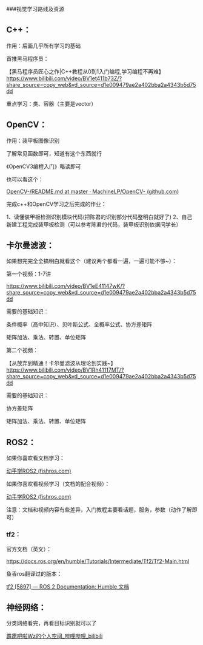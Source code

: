 ###视觉学习路线及资源

## C++：

作用：后面几乎所有学习的基础

首推黑马程序员：

【黑马程序员匠心之作|C++教程从0到1入门编程,学习编程不再难】 https://www.bilibili.com/video/BV1et411b73Z/?share_source=copy_web&vd_source=d1e009479ae2a402bba2a4343b5d75dd

重点学习：类、容器（主要是vector）

## OpenCV：

作用：装甲板图像识别

了解常见函数即可，知道有这个东西就行

《OpenCV3编程入门》略读即可

也可以看这个：

[OpenCV-/README.md at master · MachineLP/OpenCV- (github.com)](https://github.com/MachineLP/OpenCV-/blob/master/README.md)

完成c++和OpenCV学习之后完成的作业：

1、读懂装甲板检测识别模块代码(把陈君的识别部分代码整明白就好了)
2、自己新建工程完成装甲板检测（可以参考陈君的代码，装甲板识别依据问学长）

## 卡尔曼滤波：

如果想完完全全搞明白就看这个（建议两个都看一遍，一遍可能不够~）：

第一个视频：1-7讲

https://www.bilibili.com/video/BV1eE41147wK/?share_source=copy_web&vd_source=d1e009479ae2a402bba2a4343b5d75dd

需要的基础知识：

条件概率（高中知识）、贝叶斯公式、全概率公式、协方差矩阵

矩阵加法、乘法、转置、单位矩阵

第二个视频：

【从放弃到精通！卡尔曼滤波从理论到实践~】 https://www.bilibili.com/video/BV1Rh41117MT/?share_source=copy_web&vd_source=d1e009479ae2a402bba2a4343b5d75dd

需要的基础知识：

协方差矩阵

矩阵加法、乘法、转置、单位矩阵

## ROS2：

如果你喜欢看文档学习：

[动手学ROS2 (fishros.com)](https://fishros.com/d2lros2/#/)

如果你喜欢看视频学习（文档的配合视频）：

[动手学ROS2 (fishros.com)](https://fishros.com/d2lros2/#/)

注意：文档和视频内容有些差异，入门教程主要看话题，服务，参数（动作了解即可）

### tf2：

官方文档（英文）：

https://docs.ros.org/en/humble/Tutorials/Intermediate/Tf2/Tf2-Main.html

鱼香ros翻译过的版本：

[tf2 [5897] &mdash; ROS 2 Documentation: Humble 文档](http://fishros.org/doc/ros2/humble/dev/Tutorials/Intermediate/Tf2/Tf2-Main.html)

## 神经网络：

分类网络看完，再看目标识别就可以了

[霹雳吧啦Wz的个人空间_哔哩哔哩_bilibili](https://space.bilibili.com/18161609?spm_id_from=333.337.0.0)
